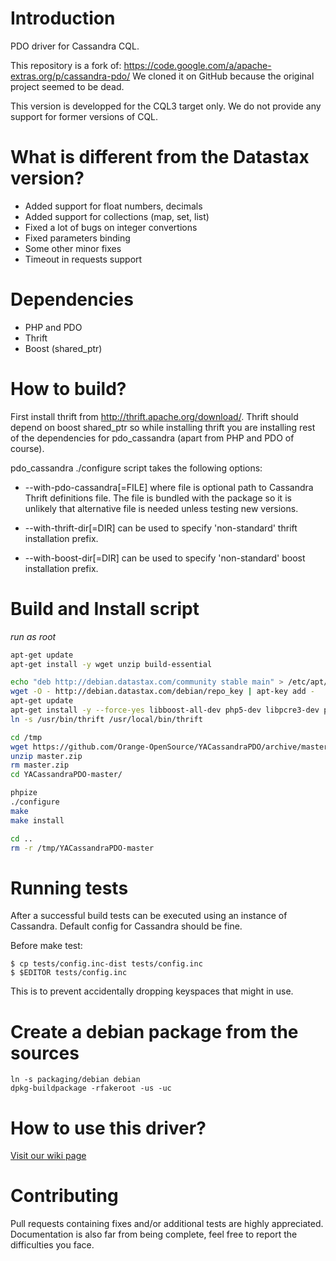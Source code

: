 # Introduction

PDO driver for Cassandra CQL.

This repository is a fork of: https://code.google.com/a/apache-extras.org/p/cassandra-pdo/
We cloned it on GitHub because the original project seemed to be dead.

This version is developped for the CQL3 target only. We do not provide any support for former versions of CQL.

# What is different from the Datastax version?
 - Added support for float numbers, decimals
 - Added support for collections (map, set, list)
 - Fixed a lot of bugs on integer convertions
 - Fixed parameters binding
 - Some other minor fixes
 - Timeout in requests support

# Dependencies

  - PHP and PDO
  - Thrift
  - Boost (shared_ptr)

# How to build?

First install thrift from http://thrift.apache.org/download/. Thrift should depend on
boost shared_ptr so while installing thrift you are installing rest of the dependencies
for pdo_cassandra (apart from PHP and PDO of course).

pdo_cassandra ./configure script takes the following options:

 - --with-pdo-cassandra[=FILE] where file is optional path to Cassandra Thrift definitions file. The file is
    bundled with the package so it is unlikely that alternative file is needed unless testing new versions.

 - --with-thrift-dir[=DIR] can be used to specify 'non-standard' thrift installation prefix.

 - --with-boost-dir[=DIR] can be used to specify 'non-standard' boost installation prefix.

# Build and Install script

_run as root_

```sh
apt-get update
apt-get install -y wget unzip build-essential

echo "deb http://debian.datastax.com/community stable main" > /etc/apt/sources.list.d/datastax.list
wget -O - http://debian.datastax.com/debian/repo_key | apt-key add -
apt-get update
apt-get install -y --force-yes libboost-all-dev php5-dev libpcre3-dev pkg-config g++ libthrift0 libthrift-dev thrift-compiler
ln -s /usr/bin/thrift /usr/local/bin/thrift

cd /tmp
wget https://github.com/Orange-OpenSource/YACassandraPDO/archive/master.zip
unzip master.zip
rm master.zip
cd YACassandraPDO-master/

phpize
./configure
make
make install

cd ..
rm -r /tmp/YACassandraPDO-master
```

# Running tests

After a successful build tests can be executed using an instance of Cassandra. Default config
for Cassandra should be fine.

Before make test:

    $ cp tests/config.inc-dist tests/config.inc
    $ $EDITOR tests/config.inc

This is to prevent accidentally dropping keyspaces that might in use.

# Create a debian package from the sources

    ln -s packaging/debian debian
    dpkg-buildpackage -rfakeroot -us -uc

# How to use this driver?

[Visit our wiki page](https://github.com/Orange-OpenSource/YACassandraPDO/wiki)

# Contributing

Pull requests containing fixes and/or additional tests are highly appreciated.
Documentation is also far from being complete, feel free to report the difficulties you face.
